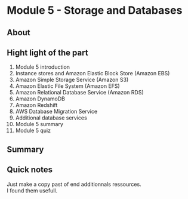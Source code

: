 Module 5 - Storage and Databases
================


About
------------




Hight light of the part
--
1. Module 5 introduction
2. Instance stores and Amazon Elastic Block Store (Amazon EBS)
3. Amazon Simple Storage Service (Amazon S3)
4. Amazon Elastic File System (Amazon EFS)
5. Amazon Relational Database Service (Amazon RDS)
6. Amazon DynamoDB
7. Amazon Redshift
8. AWS Database Migration Service
9. Additional database services
10. Module 5 summary
11. Module 5 quiz

Summary
--


Quick notes
--
Just make a copy past of end additionnals ressources.\
I found them usefull.

